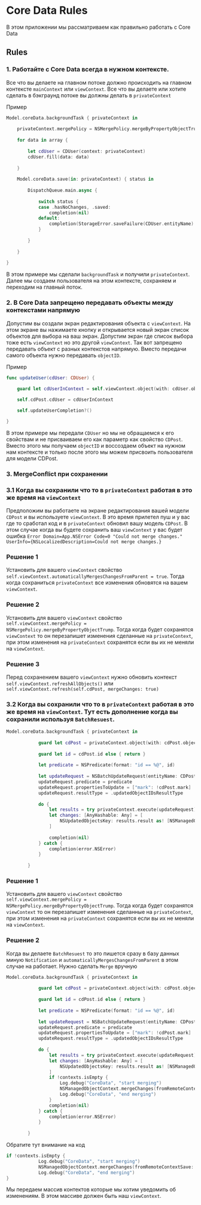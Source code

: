# Core Data Rules

В этом приложении мы рассматриваем как правильно работать с Core Data

## Rules

### 1. Работайте с Core Data всегда в нужном контексте. 
Все что вы делаете на главном потоке должно происходить на главном контексте `mainContext` или `viewContext`. Все что вы делаете или хотите сделать в бэкграунд потоке вы должны делать в `privateContext`

Пример
```swift
Model.coreData.backgroundTask { privateContext in
            
    privateContext.mergePolicy = NSMergePolicy.mergeByPropertyObjectTrump
    
    for data in array {
        
        let cdUser = CDUser(context: privateContext)
        cdUser.fill(data: data)
        
    }
    
    Model.coreData.save(in: privateContext) { status in
        
        DispatchQueue.main.async {
            
            switch status {
            case .hasNoChanges, .saved:
                completion(nil)
            default:
                completion(StorageError.saveFailure(CDUser.entityName).NSError)
            }
            
        }
        
    }
            
}
```
В этом примере мы сделали `backgroundTask` и получили `privateContext`. Далее мы создаем пользователя на этом контексте, сохраняем и переходим на главный поток. 

### 2. В Core Data запрещено передавать объекты между контекстами напрямую

Допустим вы создали экран редактирования объекта с `viewContext`. На этом экране вы нажимаете кнопку и открывается новый экран список объектов для выбора на ваш экран. Допустим экран где список выбора тоже есть `viewContext` но это другой `viewContext`. Так вот запрещено передавать объект с разных контекстов напрямую. Вместо передачи самого объекта нужно передавать `objectID`.

Пример
```swift
func updateUser(cdUser: CDUser) {
        
    guard let cdUserInContext = self.viewContext.object(with: cdUser.objectID) as? CDUser else { return }

    self.cdPost.cdUser = cdUserInContext

    self.updateUserCompletion?()

}
```
В этом примере мы передали `CDUser` но мы не обращаемся к его свойствам и не присваиваем его как параметр как свойство `CDPost`. Вместо этого мы получаем `objectID` и воссоздаем объект на нужном нам контексте и только после этого мы можем присвоить пользователя для модели CDPost.

### 3. MergeConflict при сохранении

### 3.1 Когда вы сохранили что то в `privateContext` работая в это же время на `viewContext`

Предположим вы работаете на экране редактирования вашей модели `CDPost` и вы используете `viewContext`. В это время прилетел пуш и у вас где то сработал код и в `privateContext` обновил вашу модель `CDPost`.
В этом случае когда вы будете сохранить ваш `viewContext` у вас будет ошибка `Error Domain=App.NSError Code=0 "Could not merge changes." UserInfo={NSLocalizedDescription=Could not merge changes.}`

### Решение 1
Установить для вашего `viewContext` свойство `self.viewContext.automaticallyMergesChangesFromParent = true`. Тогда когда сохраниться `privateContext` все изменения обновятся на вашем `viewContext`.

### Решение 2 
Установить для вашего `viewContext` свойство `self.viewContext.mergePolicy = NSMergePolicy.mergeByPropertyObjectTrump`. Тогда когда будет сохранятся `viewContext` то он перезапишет изменения сделанные на `privateContext`, при этом изменения на `privateContext` сохранятся если вы их не меняли на `viewContext`.

### Решение 3
Перед сохранением вашего `viewContext` нужно обновить контекст `self.viewContext.refreshAllObjects()` или `self.viewContext.refresh(self.cdPost, mergeChanges: true)` 

### 3.2 Когда вы сохранили что то в `privateContext` работая в это же время на `viewContext`. Тут есть дополнение когда вы сохранили используя `BatchResuest`.

```swift
Model.coreData.backgroundTask { privateContext in
            
            guard let cdPost = privateContext.object(with: cdPost.objectID) as? CDPost else { return }
            
            guard let id = cdPost.id else { return }
            
            let predicate = NSPredicate(format: "id == %@", id)
            
            let updateRequest = NSBatchUpdateRequest(entityName: CDPost.entityName)
            updateRequest.predicate = predicate
            updateRequest.propertiesToUpdate = ["mark": !cdPost.mark]
            updateRequest.resultType = .updatedObjectIDsResultType
            
            do {
                let results = try privateContext.execute(updateRequest) as! NSBatchUpdateResult
                let changes: [AnyHashable: Any] = [
                    NSUpdatedObjectsKey: results.result as! [NSManagedObjectID]
                ]
                
                completion(nil)
            } catch {
                completion(error.NSError)
            }
            
        }
```
### Решение 1 
Установить для вашего `viewContext` свойство `self.viewContext.mergePolicy = NSMergePolicy.mergeByPropertyObjectTrump`. Тогда когда будет сохранятся `viewContext` то он перезапишет изменения сделанные на `privateContext`, при этом изменения на `privateContext` сохранятся если вы их не меняли на `viewContext`.

### Решение 2 
Когда вы делаете `BatchResuest` то это пишется сразу в базу данных миную `Notification` и `automaticallyMergesChangesFromParent` в этом случае на работает. Нужно сделать `Merge` вручную

```swift
Model.coreData.backgroundTask { privateContext in
            
            guard let cdPost = privateContext.object(with: cdPost.objectID) as? CDPost else { return }
            
            guard let id = cdPost.id else { return }
            
            let predicate = NSPredicate(format: "id == %@", id)
            
            let updateRequest = NSBatchUpdateRequest(entityName: CDPost.entityName)
            updateRequest.predicate = predicate
            updateRequest.propertiesToUpdate = ["mark": !cdPost.mark]
            updateRequest.resultType = .updatedObjectIDsResultType
            
            do {
                let results = try privateContext.execute(updateRequest) as! NSBatchUpdateResult
                let changes: [AnyHashable: Any] = [
                    NSUpdatedObjectsKey: results.result as! [NSManagedObjectID]
                ]
                if !contexts.isEmpty {
                    Log.debug("CoreData", "start merging")
                    NSManagedObjectContext.mergeChanges(fromRemoteContextSave: changes, into: contexts)
                    Log.debug("CoreData", "end merging")
                }
                completion(nil)
            } catch {
                completion(error.NSError)
            }
            
        }
```

Обратите тут внимание на код

```swift
if !contexts.isEmpty {
            Log.debug("CoreData", "start merging")
            NSManagedObjectContext.mergeChanges(fromRemoteContextSave: changes, into: contexts)
            Log.debug("CoreData", "end merging")
}
```

Мы передаем массив контектов которые мы хотим уведомить об изменениям. В этом массиве должен быть наш `viewContext`. 
